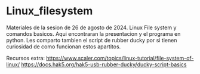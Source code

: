 # Linux_filesystem
Materiales de la sesion de 26 de agosto de 2024.  Linux File system y comandos basicos.
Aqui encontraran la presentacion y el programa en python. 
Les comparto tambien el script de rubber ducky por si tienen curiosidad de como funcionan estos apartitos.




Recursos extra:
https://www.scaler.com/topics/linux-tutorial/file-system-of-linux/
https://docs.hak5.org/hak5-usb-rubber-ducky/ducky-script-basics
